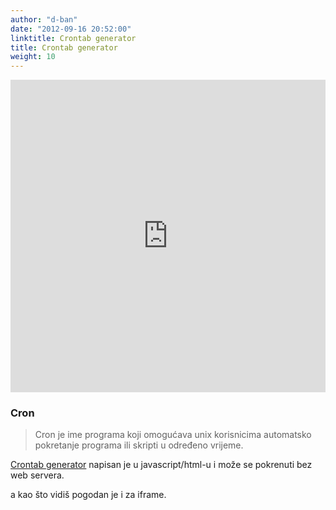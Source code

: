 ```yaml
---
author: "d-ban"
date: "2012-09-16 20:52:00"
linktitle: Crontab generator
title: Crontab generator
weight: 10
---
```


<iframe width="100%" height="500px"  frameBorder="0" src="https://d-ban.github.io/wedevelop/crontab-generator/"></iframe>


### Cron

> Cron je ime programa koji omogućava unix korisnicima automatsko pokretanje programa ili skripti u određeno vrijeme.

[Crontab generator](https://d-ban.github.io/wedevelop/crontab-generator) napisan je u javascript/html-u i može se pokrenuti bez web servera.

a kao što vidiš pogodan je i za iframe.
